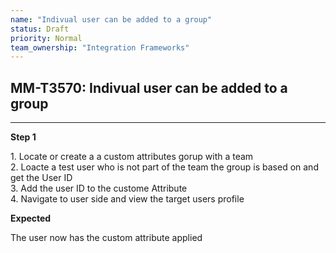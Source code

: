 ```yaml
---
name: "Indivual user can be added to a group"
status: Draft
priority: Normal
team_ownership: "Integration Frameworks"
---
```


## MM-T3570: Indivual user can be added to a group

---

**Step 1**

1\. Locate or create a a custom attributes gorup with a team\
2\. Loacte a test user who is not part of the team the group is based on and get the User ID\
3\. Add the user ID to the custome Attribute\
4\. Navigate to user side and view the target users profile

**Expected**

The user now has the custom attribute applied

